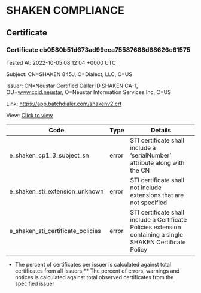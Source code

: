 # SHAKEN COMPLIANCE
## Certificate

### Certificate eb0580b51d673ad99eea75587688d68626e61575
Tested At: 2022-10-05 08:12:04 +0000 UTC

Subject: CN=SHAKEN 845J, O=Dialect\, LLC, C=US

Issuer: CN=Neustar Certified Caller ID SHAKEN CA-1, OU=www.ccid.neustar, O=Neustar Information Services Inc, C=US

Link: https://app.batchdialer.com/shakenv2.crt

View: [Click to view](https://understandingwebpki.com/?cert=MIIC%2FDCCAqOgAwIBAgIUbxh1jvB7EtE7IZhsXcEe04LNulUwCgYIKoZIzj0EAwIwgYUxCzAJBgNVBAYTAlVTMSkwJwYDVQQKDCBOZXVzdGFyIEluZm9ybWF0aW9uIFNlcnZpY2VzIEluYzEZMBcGA1UECwwQd3d3LmNjaWQubmV1c3RhcjEwMC4GA1UEAwwnTmV1c3RhciBDZXJ0aWZpZWQgQ2FsbGVyIElEIFNIQUtFTiBDQS0xMB4XDTIyMDUyNDE1NDQzOVoXDTIzMDUyNDE1NDQzOVowOjELMAkGA1UEBhMCVVMxFTATBgNVBAoMDERpYWxlY3QsIExMQzEUMBIGA1UEAwwLU0hBS0VOIDg0NUowWTATBgcqhkjOPQIBBggqhkjOPQMBBwNCAATxIbcWCrHnMzuz2FBl%2FeRmif9fL07o%2BTdN7aJM%2B7RQ3HufCSLxbphpBwa7qtZJfcU3WpQgSiWgghsCW8GmIEYjo4IBOTCCATUwFgYIKwYBBQUHARoECjAIoAYWBDg0NUowDAYDVR0TAQH%2FBAIwADAfBgNVHSMEGDAWgBSv0cjC7nJMg%2Fw%2F7RmnbR2QsgfwOjBbBggrBgEFBQcBAQRPME0wSwYIKwYBBQUHMAKGP2h0dHA6Ly9jYWNlcnRzLXVzLmNjaWQubmV1c3Rhci9OZXVzdGFyQ2VydGlmaWVkQ2FsbGVySWRDQTEuY3J0IDAXBgNVHSAEEDAOMAwGCmCGSAGG%2FwkBAQEwRwYDVR0fBEAwPjA8oDqgOIY2aHR0cHM6Ly9hdXRoZW50aWNhdGUtYXBpLmljb25lY3Rpdi5jb20vZG93bmxvYWQvdjEvY3JsMB0GA1UdDgQWBBSrX4ABoWAEsllgk%2F5B%2FnzaYqJYJjAOBgNVHQ8BAf8EBAMCB4AwCgYIKoZIzj0EAwIDRwAwRAIgBlAxpQCyqFbCw4ajCdbbHcsnJZxFq9rJFsCQSU6umDwCIEgs9DLIwAvtgtxuJ3Dq5ttnwcjhQ8%2FE6zTxJfz76md9)


| Code | Type | Details |
|------|------|---------|
| e_shaken_cp1_3_subject_sn | error | STI certificate shall include a ‘serialNumber’ attribute along with the CN |
| e_shaken_sti_extension_unknown | error | STI certificate shall not include extensions that are not specified |
| e_shaken_sti_certificate_policies | error | STI certificate shall include a Certificate Policies extension containing a single SHAKEN Certificate Policy |

* The percent of certificates per issuer is calculated against total certificates from all issuers
** The percent of errors, warnings and notices is calculated against total observed certificates from the specified issuer
